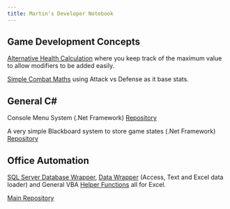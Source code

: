 ```yaml
---
title: Martin's Developer Notebook
---
```


## Game Development Concepts

[Alternative Health Calculation](/GameNotes/Health.md) where you keep track of the maximum value to allow modifiers to be added easily.

[Simple Combat Maths](/GameNotes/CombatMaths.md) using Attack vs Defense as it base stats.

## General C#

Console Menu System (.Net Framework) [Repository](https://github.com/dobieone/ConsoleMenu)

A very simple Blackboard system to store game states (.Net Framework) [Repository](https://github.com/dobieone/Blackboard)


## Office Automation 

[SQL Server Database Wrapper][1], [Data Wrapper][2] (Access, Text and Excel data loader) and General VBA [Helper Functions][3] all for Excel.

[Main Repository](https://github.com/dobieone/VBAFunctions)

[1]: https://github.com/dobieone/VBAFunctions/blob/main/Code/ServerConnect.cls
[2]: https://github.com/dobieone/VBAFunctions/blob/main/Code/DataConnect.cls
[3]: https://github.com/dobieone/VBAFunctions/blob/main/Code/Functions.bas
